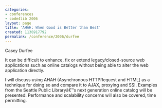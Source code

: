 ```yaml
---
categories:
- conferences
- code4lib 2006
layout: page
title: 'AHAH: When Good is Better than Best'
created: 1136917792
permalink: /conference/2006/durfee
---
```

Casey Durfee

It can be difficult to enhance, fix or extend legacy/closed-source web applications such as online catalogs without being able to alter the web application directly.

I will discuss using AHAH (Asynchronous HTTPRequest and HTML) as a technique for doing so and compare it to AJAX, proxying and SSI. Examples from the Seattle Public Libraryâ€™s next generation online catalog will be presented. Performance and scalability concerns will also be covered, time permitting.

